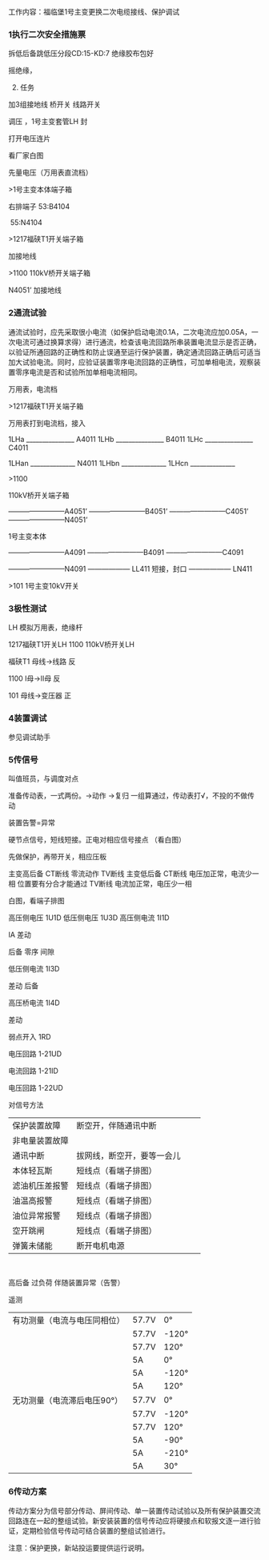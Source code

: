 工作内容：福临堡1号主变更换二次电缆接线、保护调试

### 1执行二次安全措施票

拆低后备跳低压分段CD:15-KD:7 绝缘胶布包好

摇绝缘，

2. 任务

  加3组接地线  桥开关 线路开关

  调压 ，1号主变套管LH 封

打开电压连片

看厂家白图

 

先量电压（万用表直流档）

 \>1号主变本体端子箱

右排端子  53:B4104

​     55:N4104

\>1217福硖T1开关端子箱  

   加接地线

\>1100  110kV桥开关端子箱 

N4051’    加接地线

### 2通流试验

通流试验时，应先采取很小电流（如保护启动电流0.1A，二次电流应加0.05A，一次电流可通过换算求得）进行通流，检查该电流回路所串装置电流显示是否正确，以验证所通回路的正确性和防止误通至运行保护装置，确定通流回路正确后可适当加大试验电流。同时，应验证装置零序电流回路的正确性，可加单相电流，观察装置零序电流是否和试验所加单相电流相同。

 

万用表，电流档

\>1217福硖T1开关端子箱

万用表打到电流档，接入


1LHa _______________ A4011
1LHb _______________ B4011
1LHc _______________ C4011

1LHan ______________ N4011
1LHbn ______________
1LHcn ______________

 

\>1100

110kV桥开关端子箱

————————A4051’
————————B4051’
————————C4051’
————————N4051’

 1号主变本体

————————A4091
————————B4091
————————C4091

————————N4091
—————— LL411  短接，封口
—————— LN411

 

\>101 1号主变10kV开关

 
### 3极性测试

LH   模拟万用表，绝缘杆

1217福硖T1开关LH
1100 110kV桥开关LH

 福硖T1  母线→线路  反

 1100   I母→II母   反

 101    母线→变压器 正

### 4装置调试

参见调试助手

### 5传信号

叫值班员，与调度对点

准备传动表，一式两份。→动作 →复归  一组算通过，传动表打√，不投的不做传动

 
装置告警=异常

硬节点信号，短线短接。正电对相应信号接点 （看白图）

先做保护，再带开关，相应压板


主变高后备
CT断线  零流动作
TV断线
主变低后备
 CT断线   电压加正常，电流少一相   位置要有分合才能通过
 TV断线   电流加正常，电压少一相

白图，看端子排图

高压侧电压   1U1D
低压侧电压   1U3D
高压侧电流   1I1D

IA  差动

  后备
  零序
  间隙

低压侧电流  1I3D

  差动
  后备

高压桥电流  1I4D

  差动

弱点开入   1RD

电压回路   1-21UD

电流回路   1-21ID

电压回路   1-22UD

对信号方法

|                |                            |      |      |
| -------------- | -------------------------- | ---- | ---- |
| 保护装置故障   | 断空开，伴随通讯中断       |      |      |
| 非电量装置故障 |                            |      |      |
| 通讯中断       | 拔网线，断空开，要等一会儿 |      |      |
| 本体轻瓦斯     | 短线点（看端子排图）       |      |      |
| 滤油机压差报警 | 短线点（看端子排图）       |      |      |
| 油温高报警     | 短线点（看端子排图）       |      |      |
| 油位异常报警   | 短线点（看端子排图）       |      |      |
| 空开跳闸       | 短线点（看端子排图）       |      |      |
| 弹簧未储能     | 断开电机电源               |      |      |

​     

高后备     过负荷      伴随装置异常（告警）

遥测

|                              |       |       |
| ---------------------------- | ----- | ----- |
| 有功测量（电流与电压同相位） | 57.7V | 0°    |
|                              | 57.7V | -120° |
|                              | 57.7V | 120°  |
|                              | 5A    | 0°    |
|                              | 5A    | -120° |
|                              | 5A    | 120°  |
| 无功测量（电流滞后电压90°）  | 57.7V | 0°    |
|                              | 57.7V | -120° |
|                              | 57.7V | 120°  |
|                              | 5A    | -90°  |
|                              | 5A    | -210° |
|                              | 5A    | 30°   |

### 6传动方案

传动方案分为信号部分传动、屏间传动、单一装置传动试验以及所有保护装置交流回路连在一起的整组试验。新安装装置的信号传动应将硬接点和软报文逐一进行验证，定期检验信号传动可结合装置的整组试验进行。

注意：保护更换，新站投运要提供运行说明。